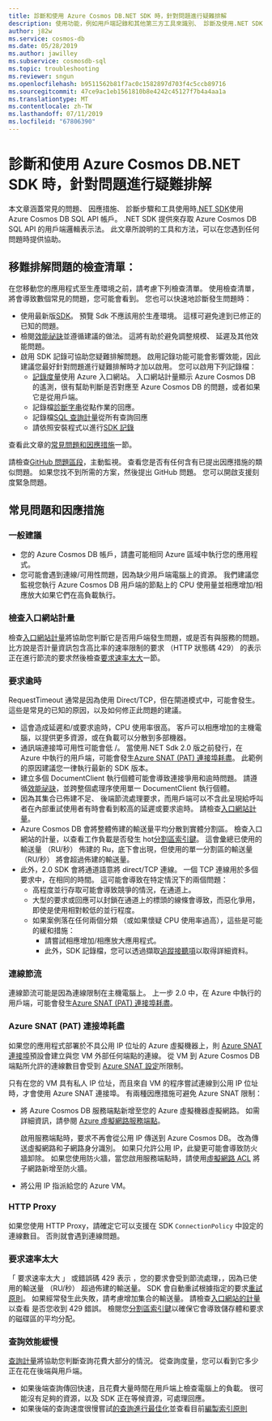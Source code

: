 ```yaml
---
title: 診斷和使用 Azure Cosmos DB.NET SDK 時，針對問題進行疑難排解
description: 使用功能，例如用戶端記錄和其他第三方工具來識別、 診斷及使用.NET SDK 時，針對 Azure Cosmos DB 問題進行疑難排解。
author: j82w
ms.service: cosmos-db
ms.date: 05/28/2019
ms.author: jawilley
ms.subservice: cosmosdb-sql
ms.topic: troubleshooting
ms.reviewer: sngun
ms.openlocfilehash: b9511562b81f7ac0c1582897d703f4c5ccb89716
ms.sourcegitcommit: 47ce9ac1eb1561810b8e4242c45127f7b4a4aa1a
ms.translationtype: MT
ms.contentlocale: zh-TW
ms.lasthandoff: 07/11/2019
ms.locfileid: "67806390"
---
```

# <a name="diagnose-and-troubleshoot-issues-when-using-azure-cosmos-db-net-sdk"></a>診斷和使用 Azure Cosmos DB.NET SDK 時，針對問題進行疑難排解
本文章涵蓋常見的問題、 因應措施、 診斷步驟和工具使用時[.NET SDK](sql-api-sdk-dotnet.md)使用 Azure Cosmos DB SQL API 帳戶。
.NET SDK 提供來存取 Azure Cosmos DB SQL API 的用戶端邏輯表示法。 此文章所說明的工具和方法，可以在您遇到任何問題時提供協助。

## <a name="checklist-for-troubleshooting-issues"></a>移難排解問題的檢查清單：
在您移動您的應用程式至生產環境之前，請考慮下列檢查清單。 使用檢查清單，將會導致數個常見的問題，您可能會看到。 您也可以快速地診斷發生問題時：

*   使用最新版[SDK](https://github.com/Azure/azure-cosmos-dotnet-v2/blob/master/changelog.md)。 預覽 Sdk 不應該用於生產環境。 這樣可避免達到已修正的已知的問題。
*   檢閱[效能祕訣](performance-tips.md)並遵循建議的做法。 這將有助於避免調整規模、 延遲及其他效能問題。
*   啟用 SDK 記錄可協助您疑難排解問題。 啟用記錄功能可能會影響效能，因此建議您最好針對問題進行疑難排解時才加以啟用。 您可以啟用下列記錄檔：
    *   [記錄度量](monitor-accounts.md)使用 Azure 入口網站。 入口網站計量顯示 Azure Cosmos DB 的遙測，很有幫助判斷是否對應至 Azure Cosmos DB 的問題，或者如果它是從用戶端。
    *   記錄檔[診斷字串](https://docs.microsoft.com/dotnet/api/microsoft.azure.documents.client.resourceresponsebase.requestdiagnosticsstring?view=azure-dotnet)從點作業的回應。
    *   記錄檔[SQL 查詢計量](sql-api-query-metrics.md)從所有查詢回應 
    *   請依照安裝程式以進行[SDK 記錄]( https://github.com/Azure/azure-cosmos-dotnet-v2/blob/master/docs/documentdb-sdk_capture_etl.md)

查看此文章的[常見問題和因應措施](#common-issues-workarounds)一節。

請檢查[GitHub 問題區段](https://github.com/Azure/azure-cosmos-dotnet-v2/issues)，主動監視。 查看您是否有任何含有已提出因應措施的類似問題。 如果您找不到所需的方案，然後提出 GitHub 問題。 您可以開啟支援刻度緊急問題。


## <a name="common-issues-workarounds"></a>常見問題和因應措施

### <a name="general-suggestions"></a>一般建議
* 您的 Azure Cosmos DB 帳戶，請盡可能相同 Azure 區域中執行您的應用程式。 
* 您可能會遇到連線/可用性問題，因為缺少用戶端電腦上的資源。 我們建議您監視您執行 Azure Cosmos DB 用戶端的節點上的 CPU 使用量並相應增加/相應放大如果它們在高負載執行。

### <a name="check-the-portal-metrics"></a>檢查入口網站計量
檢查[入口網站計量](monitor-accounts.md)將協助您判斷它是否用戶端發生問題，或是否有與服務的問題。 比方說是否計量資訊包含高比率的速率限制的要求 （HTTP 狀態碼 429） 的表示正在進行節流的要求然後檢查[要求速率太大]一節。 

### <a name="request-timeouts"></a>要求逾時
RequestTimeout 通常是因為使用 Direct/TCP，但在閘道模式中，可能會發生。 這些是常見的已知的原因，以及如何修正此問題的建議。

* 這會造成延遲和/或要求逾時，CPU 使用率很高。 客戶可以相應增加的主機電腦，以提供更多資源，或在負載可以分散到多部機器。
* 通訊端連接埠可用性可能會低 /。 當使用.NET Sdk 2.0 版之前發行，在 Azure 中執行的用戶端，可能會發生[Azure SNAT (PAT) 連接埠耗盡]。 此範例的原因建議您一律執行最新的 SDK 版本。
* 建立多個 DocumentClient 執行個體可能會導致連接爭用和逾時問題。 請遵循[效能祕訣](performance-tips.md)，並跨整個處理序使用單一 DocumentClient 執行個體。
* 因為其集合已佈建不足、 後端節流處理要求，而用戶端可以不含此呈現給呼叫者在內部重試使用者有時會看到較高的延遲或要求逾時。 請檢查[入口網站計量](monitor-accounts.md)。
* Azure Cosmos DB 會將整體佈建的輸送量平均分散到實體分割區。 檢查入口網站的計量，以查看工作負載是否發生 hot[分割區索引鍵](partition-data.md)。 這會彙總已使用的輸送量 （RU/秒） 佈建的 Ru，底下會出現，但使用的單一分割區的輸送量 （RU/秒） 將會超過佈建的輸送量。 
* 此外，2.0 SDK 會將通道語意將 direct/TCP 連線。 一個 TCP 連線用於多個要求中，在相同的時間。 這可能會導致在特定情況下的兩個問題：
    * 高程度並行存取可能會導致競爭的情況，在通道上。
    * 大型的要求或回應可以封鎖在通道上的標頭的線條會導致，而惡化爭用，即使是使用相對較低的並行程度。
    * 如果案例落在任何兩個分類 （或如果懷疑 CPU 使用率過高），這些是可能的緩和措施：
        * 請嘗試相應增加/相應放大應用程式。
        * 此外，SDK 記錄檔，您可以透過擷取[追蹤接聽項](https://github.com/Azure/azure-cosmosdb-dotnet/blob/master/docs/documentdb-sdk_capture_etl.md)以取得詳細資料。

### <a name="connection-throttling"></a>連線節流
連線節流可能是因為連線限制在主機電腦上。 上一步 2.0 中，在 Azure 中執行的用戶端，可能會發生[Azure SNAT (PAT) 連接埠耗盡]。

### <a name="snat"></a>Azure SNAT (PAT) 連接埠耗盡

如果您的應用程式部署於不具公用 IP 位址的 Azure 虛擬機器上，則 [Azure SNAT 連接埠](https://docs.microsoft.com/azure/load-balancer/load-balancer-outbound-connections#preallocatedports)預設會建立與您 VM 外部任何端點的連線。 從 VM 到 Azure Cosmos DB 端點所允許的連線數目會受到 [Azure SNAT 設定](https://docs.microsoft.com/azure/load-balancer/load-balancer-outbound-connections#preallocatedports)所限制。

 只有在您的 VM 具有私人 IP 位址，而且來自 VM 的程序嘗試連線到公用 IP 位址時，才會使用 Azure SNAT 連接埠。 有兩種因應措施可避免 Azure SNAT 限制：

* 將 Azure Cosmos DB 服務端點新增至您的 Azure 虛擬機器虛擬網路。 如需詳細資訊，請參閱 [Azure 虛擬網路服務端點](https://docs.microsoft.com/azure/virtual-network/virtual-network-service-endpoints-overview)。 

    啟用服務端點時，要求不再會從公用 IP 傳送到 Azure Cosmos DB。 改為傳送虛擬網路和子網路身分識別。 如果只允許公用 IP，此變更可能會導致防火牆卸除。 如果您使用防火牆，當您啟用服務端點時，請使用[虛擬網路 ACL](https://docs.microsoft.com/azure/virtual-network/virtual-networks-acl) 將子網路新增至防火牆。
* 將公用 IP 指派給您的 Azure VM。

### <a name="http-proxy"></a>HTTP Proxy
如果您使用 HTTP Proxy，請確定它可以支援在 SDK `ConnectionPolicy` 中設定的連線數目。
否則就會遇到連線問題。

### 要求速率太大<a name="request-rate-too-large"></a>
「 要求速率太大 」 或錯誤碼 429 表示 ，您的要求會受到節流處理，，因為已使用的輸送量 （RU/秒） 超過佈建的輸送量。 SDK 會自動重試根據指定的要求[重試原則](https://docs.microsoft.com/dotnet/api/microsoft.azure.documents.client.connectionpolicy.retryoptions?view=azure-dotnet)。 如果經常發生此失敗，請考慮增加集合的輸送量。 請檢查[入口網站的計量](use-metrics.md)以查看 是否您收到 429 錯誤。 檢閱您[分割區索引鍵](https://docs.microsoft.com/azure/cosmos-db/partitioning-overview#choose-partitionkey)以確保它會導致儲存體和要求的磁碟區的平均分配。 

### <a name="slow-query-performance"></a>查詢效能緩慢
[查詢計量](sql-api-query-metrics.md)將協助您判斷查詢花費大部分的情況。 從查詢度量，您可以看到它多少正在花在後端與用戶端。
* 如果後端查詢傳回快速，且花費大量時間在用戶端上檢查電腦上的負載。 很可能沒有足夠的資源，以及 SDK 正在等候資源，可處理回應。
* 如果後端的查詢速度很慢嘗試[的查詢進行最佳化](optimize-cost-queries.md)並查看目前[編製索引原則](index-overview.md) 

 <!--Anchors-->
[Common issues and workarounds]: #common-issues-workarounds
[Enable client SDK logging]: #logging
[要求速率太大]: #request-rate-too-large
[Request Timeouts]: #request-timeouts
[Azure SNAT (PAT) 連接埠耗盡]: #snat
[Production check list]: #production-check-list


